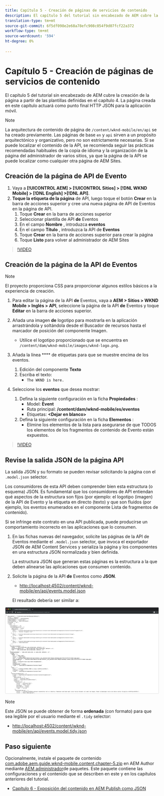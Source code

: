 ```yaml
---
title: Capítulo 5 - Creación de páginas de servicios de contenido
description: El capítulo 5 del tutorial sin encabezado de AEM cubre la creación de páginas a partir de las plantillas definidas en el capítulo 4. Estas páginas actuarán como puntos finales HTTP JSON.
translation-type: tm+mt
source-git-commit: 6f5df098e2e68a78efc908c054f9d07fcf22a372
workflow-type: tm+mt
source-wordcount: '594'
ht-degree: 0%

---
```



# Capítulo 5 - Creación de páginas de servicios de contenido

El capítulo 5 del tutorial sin encabezado de AEM cubre la creación de la página a partir de las plantillas definidas en el capítulo 4. La página creada en este capítulo actuará como punto final HTTP JSON para la aplicación móvil.

>[!NOTE]
>
> La arquitectura de contenido de página de `/content/wknd-mobile/en/api` se ha creado previamente. Las páginas de base `en` y `api` sirven a un propósito arquitectónico y organizativo, pero no son estrictamente necesarias. Si se puede localizar el contenido de la API, se recomienda seguir las prácticas recomendadas habituales de la copia de idioma y la organización de la página del administrador de varios sitios, ya que la página de la API se puede localizar como cualquier otra página de AEM Sites.

## Creación de la página de API de Evento

1. Vaya a **[!UICONTROL AEM] > [!UICONTROL Sitios] > [!DNL WKND Mobile] > [!DNL English] >[!DNL API]**.
1. **Toque la etiqueta de la página** de API, luego toque el botón **Crear** en la barra de acciones superior y cree una nueva página de API de Eventos en la página de API.
   1. Toque **Crear** en la barra de acciones superior
   1. Seleccionar plantilla de API **de** Eventos
   1. En el campo **Nombre** , introduzca **eventos**
   1. En el campo **Título** , introduzca la API de **Eventos**
   1. Toque **Crear** en la barra de acciones superior para crear la página
   1. Toque **Listo** para volver al administrador de AEM Sites

>[!VIDEO](https://video.tv.adobe.com/v/28340/?quality=12&learn=on)

## Creación de la página de la API de Eventos

>[!NOTE]
>
> El proyecto proporciona CSS para proporcionar algunos estilos básicos a la experiencia de creación.

1. Para editar la página de la API **de** Eventos, vaya a **AEM > Sitios > WKND Mobile > Inglés > API**, seleccione la página de la API **de** Eventos y toque **Editar** en la barra de acciones superior.
1. Añada una imagen **de** logotipo para mostrarla en la aplicación arrastrándola y soltándola desde el Buscador de recursos hasta el marcador de posición del componente Imagen.
   * Utilice el logotipo proporcionado que se encuentra en `/content/dam/wknd-mobile/images/wknd-logo.png`.

1. Añada la línea **** de etiquetas para que se muestre encima de los eventos.
   1. Edición del componente **Texto**
   1. Escriba el texto:
      * `The WKND is here.`

1. Seleccione los **eventos** que desea mostrar:
   1. Defina la siguiente configuración en la ficha **Propiedades** :
      * Model: **Event**
      * Ruta principal: **/content/dam/wknd-mobile/es/eventos**
      * Etiquetas: **&lt;Dejar en blanco>**
   1. Defina la siguiente configuración en la ficha **Elementos** :
      * Elimine los elementos de la lista para asegurarse de que TODOS los elementos de los fragmentos de contenido de Evento están expuestos.

>[!VIDEO](https://video.tv.adobe.com/v/28339/?quality=12&learn=on)

## Revise la salida JSON de la página API

La salida JSON y su formato se pueden revisar solicitando la página con el `.model.json` selector.

Los consumidores de esta API deben comprender bien esta estructura (o esquema) JSON. Es fundamental que los consumidores de API entiendan qué aspectos de la estructura son fijos (por ejemplo: el logotipo (imagen) de la API de Evento y la etiqueta en directo (texto) y que son fluidos (por ejemplo, los eventos enumerados en el componente Lista de fragmentos de contenido).

Si se infringe este contrato en una API publicada, puede producirse un comportamiento incorrecto en las aplicaciones que lo consumen.

1. En las fichas nuevas del navegador, solicite las páginas de la API de Eventos mediante el `.model.json` selector, que invoca el exportador JSON de AEM Content Services y serializa la página y los componentes en una estructura JSON normalizada y bien definida.

   La estructura JSON que generan estas páginas es la estructura a la que deben alinearse las aplicaciones que consumen contenido.

1. Solicite la página de la API **de** Eventos como **JSON**.

   * [http://localhost:4502/content/wknd-mobile/en/api/events.model.json](http://localhost:4502/content/wknd-mobile/en/api/events.model.tidy.json)

   El resultado debería ser similar a:

![Salida JSON de AEM Content Services](assets/chapter-5/json-output.png)

>[!NOTE]
>
> Este JSON se puede obtener de forma **ordenada** (con formato) para que sea legible por el usuario mediante el `.tidy` selector:
> * [http://localhost:4502/content/wknd-mobile/en/api/events.model.tidy.json](http://localhost:4502/content/wknd-mobile/en/api/events.model.tidy.json)


## Paso siguiente

Opcionalmente, instale el paquete de contenido [com.adobe.aem.guide.wknd-mobile.content.chapter-5.zip](https://github.com/adobe/aem-guides-wknd-mobile/releases/latest) en AEM Author mediante [AEM administrador](http://localhost:4502/crx/packmgr/index.jsp)de paquetes. Este paquete contiene las configuraciones y el contenido que se describen en este y en los capítulos anteriores del tutorial.

* [Capítulo 6 - Exposición del contenido en AEM Publish como JSON](./chapter-6.md)
